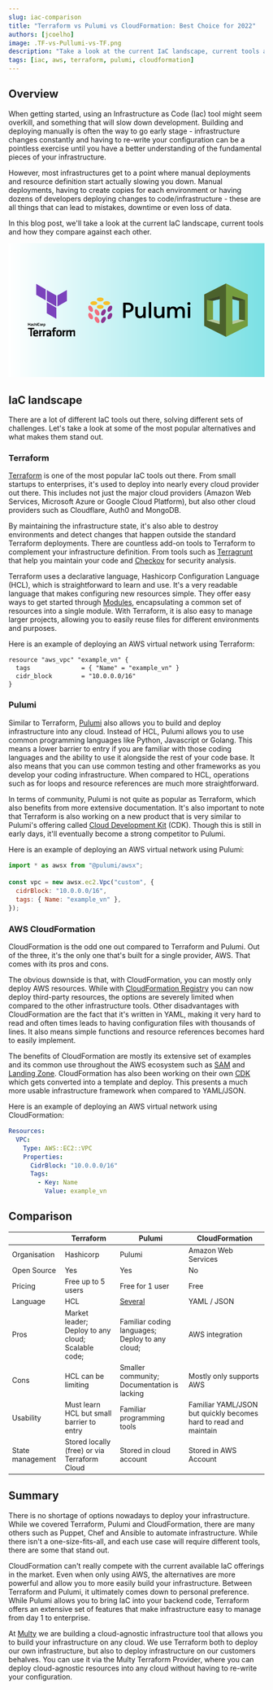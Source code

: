 ```yaml
---
slug: iac-comparison
title: "Terraform vs Pulumi vs CloudFormation: Best Choice for 2022"
authors: [jcoelho]
image: .TF-vs-Pullumi-vs-TF.png
description: "Take a look at the current IaC landscape, current tools and how they compare against each other."
tags: [iac, aws, terraform, pulumi, cloudformation]
---
```


## Overview

When getting started, using an Infrastructure as Code (Iac) tool might seem overkill, and something that will slow down development. Building and deploying manually is often the way to go early stage - infrastructure changes constantly and having to re-write your configuration can be a pointless exercise until you have a better understanding of the fundamental pieces of your infrastructure.

However, most infrastructures get to a point where manual deployments and resource definition start actually slowing you down. Manual deployments, having to create copies for each environment or having dozens of developers deploying changes to code/infrastructure - these are all things that can lead to mistakes, downtime or even loss of data.

In this blog post, we'll take a look at the current IaC landscape, current tools and how they compare against each other.

![2022-06-06-iac-comparison](./TF-vs-Pullumi-vs-TF.png)

<!--truncate-->

## IaC landscape

There are a lot of different IaC tools out there, solving different sets of challenges. Let's take a look at some of the most popular alternatives and what makes them stand out.

### Terraform

[Terraform](https://www.terraform.io/) is one of the most popular IaC tools out there. From small startups to enterprises, it's used to deploy into nearly every cloud provider out there. This includes not just the major cloud providers (Amazon Web Services, Microsoft Azure or Google Cloud Platform), but also other cloud providers such as Cloudflare, Auth0 and MongoDB.

By maintaining the infrastructure state, it's also able to destroy environments and detect changes that happen outside the standard Terraform deployments. There are countless add-on tools to Terraform to complement your infrastructure definition. From tools such as [Terragrunt](https://terragrunt.gruntwork.io/) that help you maintain your code and [Checkov](https://www.checkov.io/) for security analysis.

Terraform uses a declarative language, Hashicorp Configuration Language (HCL), which is straightforward to learn and use. It's a very readable language that makes configuring new resources simple. They offer easy ways to get started through [Modules](https://registry.terraform.io/browse/modules), encapsulating a common set of resources into a single module. With Terraform, it is also easy to manage larger projects, allowing you to easily reuse files for different environments and purposes.

Here is an example of deploying an AWS virtual network using Terraform:

```hcl
resource "aws_vpc" "example_vn" {
  tags              = { "Name" = "example_vn" }
  cidr_block        = "10.0.0.0/16"
}
```

### Pulumi

Similar to Terraform, [Pulumi](https://www.pulumi.com/) also allows you to build and deploy infrastructure into any cloud. Instead of HCL, Pulumi allows you to use common programming languages like Python, Javascript or Golang. This means a lower barrier to entry if you are familiar with those coding languages and the ability to use it alongside the rest of your code base. It also means that you can use common testing and other frameworks as you develop your coding infrastructure. When compared to HCL, operations such as for loops and resource references are much more straightforward.

In terms of community, Pulumi is not quite as popular as Terraform, which also benefits from more extensive documentation. It's also important to note that Terraform is also working on a new product that is very similar to Pulumi's offering called [Cloud Development Kit](https://www.terraform.io/cdktf) (CDK). Though this is still in early days, it'll eventually become a strong competitor to Pulumi.

Here is an example of deploying an AWS virtual network using Pulumi:

```js
import * as awsx from "@pulumi/awsx";

const vpc = new awsx.ec2.Vpc("custom", {
  cidrBlock: "10.0.0.0/16",
  tags: { Name: "example_vn" },
});
```

### AWS CloudFormation

CloudFormation is the odd one out compared to Terraform and Pulumi. Out of the three, it's the only one that's built for a single provider, AWS. That comes with its pros and cons.

The obvious downside is that, with CloudFormation, you can mostly only deploy AWS resources. While with [CloudFormation Registry](https://docs.aws.amazon.com/AWSCloudFormation/latest/UserGuide/registry.html) you can now deploy third-party resources, the options are severely limited when compared to the other infrastructure tools. Other disadvantages with CloudFormation are the fact that it's written in YAML, making it very hard to read and often times leads to having configuration files with thousands of lines. It also means simple functions and resource references becomes hard to easily implement.

The benefits of CloudFormation are mostly its extensive set of examples and its common use throughout the AWS ecosystem such as [SAM](https://aws.amazon.com/serverless/sam/) and [Landing Zone](https://aws.amazon.com/solutions/implementations/aws-landing-zone/). CloudFormation has also been working on their own [CDK](https://docs.aws.amazon.com/cdk/v2/guide/home.html) which gets converted into a template and deploy. This presents a much more usable infrastructure framework when compared to YAML/JSON.

Here is an example of deploying an AWS virtual network using CloudFormation:

```yaml
Resources:
  VPC:
    Type: AWS::EC2::VPC
    Properties:
      CidrBlock: "10.0.0.0/16"
      Tags:
        - Key: Name
          Value: example_vn
```

## Comparison

|                  | Terraform                                          | Pulumi                                                  | CloudFormation                                                   |
|------------------|----------------------------------------------------|---------------------------------------------------------|------------------------------------------------------------------|
| Organisation     | Hashicorp                                          | Pulumi                                                  | Amazon Web Services                                              |
| Open Source      | Yes                                                | Yes                                                     | No                                                               |
| Pricing          | Free up to 5 users                                 | Free for 1 user                                         | Free                                                             |
| Language         | HCL                                                | [Several](https://www.pulumi.com/docs/intro/languages/) | YAML / JSON                                                      |
| Pros             | Market leader; Deploy to any cloud; Scalable code; | Familiar coding languages; Deploy to any cloud;         | AWS integration                                                  |
| Cons             | HCL can be limiting                                | Smaller community; Documentation is lacking             | Mostly only supports AWS                                         |
| Usability        | Must learn HCL but small barrier to entry          | Familiar programming tools                              | Familiar YAML/JSON but quickly becomes hard to read and maintain |
| State management | Stored locally (free) or via Terraform Cloud       | Stored in cloud account                                 | Stored in AWS Account                                            | 

## Summary

There is no shortage of options nowadays to deploy your infrastructure. While we covered Terraform, Pulumi and CloudFormation, there are many others such as Puppet, Chef and Ansible to automate infrastructure. While there isn't a one-size-fits-all, and each use case will require different tools, there are some that stand out.

CloudFormation can't really compete with the current available IaC offerings in the market. Even when only using AWS, the alternatives are more powerful and allow you to more easily build your infrastructure. Between Terraform and Pulumi, it ultimately comes down to personal preference. While Pulumi allows you to bring IaC into your backend code, Terraform offers an extensive set of features that make infrastructure easy to manage from day 1 to enterprise.

At [Multy](https://multy.dev?ref=iac-comparison) we are building a cloud-agnostic infrastructure tool that allows you to build your infrastructure on any cloud. We use Terraform both to deploy our own infrastructure, but also to deploy infrastructure on our customers behalves. You can use it via the Multy Terraform Provider, where you can deploy cloud-agnostic resources into any cloud without having to re-write your configuration.
